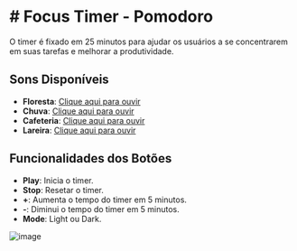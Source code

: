 # # Focus Timer - Pomodoro

O timer é fixado em 25 minutos para ajudar os usuários a se concentrarem em suas tarefas e melhorar a produtividade.
 
## Sons Disponíveis

- **Floresta**: [Clique aqui para ouvir](https://drive.google.com/file/d/1CRHkV72WUMdcqec5GT_KdsqFz0z3VAOA/view)
- **Chuva**: [Clique aqui para ouvir](https://drive.google.com/file/d/1Ip8xBqAUJ-bty51Wz8JBtX_bWXCgA0P2/view)
- **Cafeteria**: [Clique aqui para ouvir](https://drive.google.com/file/d/1OxLKpCwg2wrxXFNUHgZxJ51QEt0ac5RA/view)
- **Lareira**: [Clique aqui para ouvir](https://drive.google.com/file/d/1MakaBPxJvTa_whaSM3kEbRcxiVd1GRCB/view)

## Funcionalidades dos Botões

- **Play**: Inicia o timer.
- **Stop**: Resetar o timer.
- **+**: Aumenta o tempo do timer em 5 minutos.
- **-**: Diminui o tempo do timer em 5 minutos.
- **Mode**: Light ou Dark.
  

![image](https://github.com/nathaliagiul/js-focusTimer/assets/20890374/6cced066-4c4e-4b16-94c6-db82d601718b)

